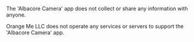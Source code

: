 The 'Albacore Camera' app does not collect or share any information with anyone.

Orange Me LLC does not operate any services or servers to support the 'Albacore Camera' app.